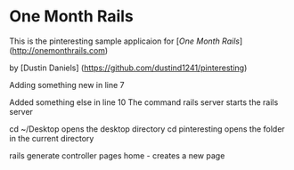 # One Month Rails

This is the pinteresting sample applicaion for
[*One Month Rails*] (http://onemonthrails.com)

by [Dustin Daniels] (https://github.com/dustind1241/pinteresting)

Adding something new in line 7

Added something else in line 10
The command rails server starts the rails server

cd ~/Desktop opens the desktop directory
cd pinteresting opens the folder in the current directory

rails generate controller pages home - creates a new page